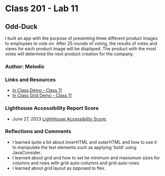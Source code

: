 # Class 201 - Lab 11

## Odd-Duck

I built an app with the purpose of presenting three different product images to employees to vote on. After 25 rounds of voting, the results of votes and views for each product image will be displayed. The product with the most votes will determine the next product creation for the company.

### Author: Melodic

### Links and Resources

* [In Class Demo - Class 11](https://github.com/codefellows/seattle-code-201d100/tree/main/class-11/inclass-demo)
* [In Class Grid Demo - Class 11](https://github.com/codefellows/seattle-code-201d100/tree/main/class-11/grid-demo)

### Lighthouse Accessibility Report Score

* June 27, 2023 [LightHouse Accessibility Score](img/Lighthouse06272023.jpg);

### Reflections and Comments

* I learned quite a bit about innerHTML and outerHTML and how to use it to manipulate the text elements such as applying 'bold' using JavaConsider.
* I learned about grid and how to set he minimum and maxiumum sizes for columns and rows with grid-auto-columns and grid-auto-rows.
* I learned about grid layout as opposed to flex.
